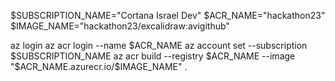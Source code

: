 $SUBSCRIPTION_NAME="Cortana Israel Dev"
$ACR_NAME="hackathon23"
$IMAGE_NAME="hackathon23/excalidraw:avigithub"

az login
az acr login --name $ACR_NAME
az account set --subscription $SUBSCRIPTION_NAME
az acr build --registry $ACR_NAME --image "$ACR_NAME.azurecr.io/$IMAGE_NAME" .